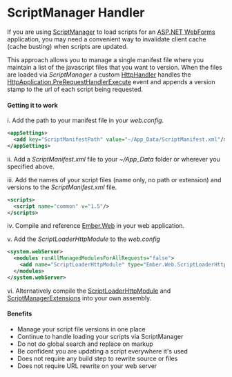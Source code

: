 ScriptManager Handler
=============================

If you are using [ScriptManager](http://msdn.microsoft.com/en-us/library/system.web.ui.scriptmanager(v=vs.110).aspx) to load scripts for an [ASP.NET WebForms](http://www.asp.net/web-forms) application, you may need a convenient way to invalidate client cache (cache busting) when scripts are updated.

This approach allows you to manage a single manifest file where you maintain a list of the javascript files that you want to version. When the files are loaded via *ScriptManager* a custom [HttpHandler](http://msdn.microsoft.com/en-us/library/ms227675(v=vs.85).aspx) handles the [HttpApplication.PreRequestHandlerExecute](http://msdn.microsoft.com/en-us/library/system.web.httpapplication.prerequesthandlerexecute(v=vs.110).aspx) event and appends a version stamp to the url of each script being requested.

#### Getting it to work
i. Add the path to your manifest file in your *web.config*.
```xml
<appSettings>
  <add key="ScriptManifestPath" value="~/App_Data/ScriptManifest.xml"/>
</appSettings>
```
ii. Add a *ScriptManifest.xml* file to your *~/App_Data* folder or wherever you specified above.

iii. Add the names of your script files (name only, no path or extension) and versions to the *ScriptManifest.xml* file.
```xml
<scripts>
  <script name="common" v="1.5"/>
</scripts>
```
iv. Compile and reference [Ember.Web](http://github.com/EmberConsultingGroup/ScriptManagerHandler/tree/master/Ember.Web) in your web application.

v. Add the *ScriptLoaderHttpModule* to the *web.config*
```xml
<system.webServer>
  <modules runAllManagedModulesForAllRequests="false">
    <add name="ScriptLoaderHttpModule" type="Ember.Web.ScriptLoaderHttpModule" preCondition="managedHandler" />
  </modules>    
</system.webServer>
```

vi. Alternatively compile the [ScriptLoaderHttpModule](http://github.com/EmberConsultingGroup/ScriptManagerHandler/blob/master/Ember.Web/ScriptLoaderHttpModule.cs) and [ScriptManagerExtensions](http://github.com/EmberConsultingGroup/ScriptManagerHandler/blob/master/Ember.Web/ScriptManagerExtensions.cs) into your own assembly.

#### Benefits
* Manage your script file versions in one place
* Continue to handle loading your scripts via ScriptManager
* Do not do global search and replace on markup
* Be confident you are updating a script everywhere it's used
* Does not require any build step to rewrite source or files
* Does not require URL rewrite on your web server
